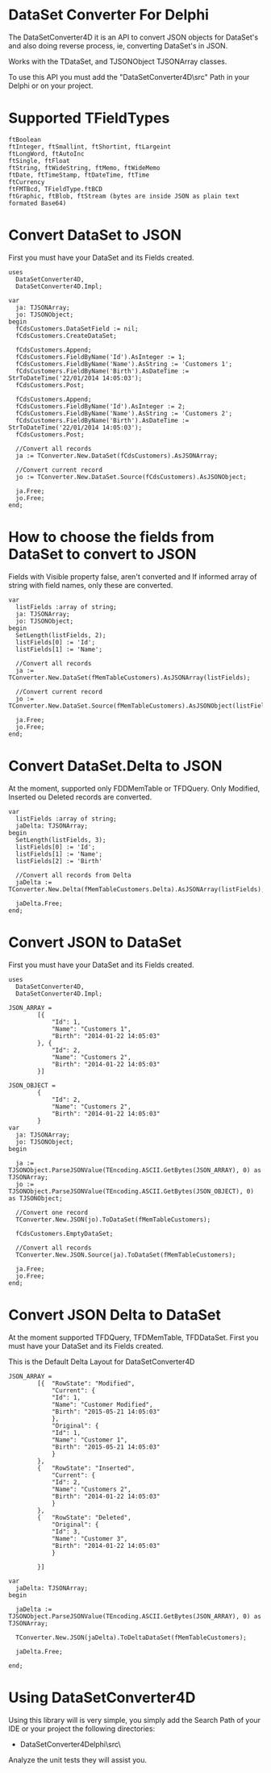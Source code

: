 DataSet Converter For Delphi
=================================

The DataSetConverter4D it is an API to convert JSON objects for DataSet's and also doing  reverse process, ie, converting DataSet's in JSON.

Works with the TDataSet, and TJSONObject TJSONArray classes.

To use this API you must add the "DataSetConverter4D\src" Path in your Delphi or on your project.

Supported TFieldTypes
========================

	ftBoolean
	ftInteger, ftSmallint, ftShortint, ftLargeint
	ftLongWord, ftAutoInc
	ftSingle, ftFloat
	ftString, ftWideString, ftMemo, ftWideMemo
	ftDate, ftTimeStamp, ftDateTime, ftTime
	ftCurrency
	ftFMTBcd, TFieldType.ftBCD
	ftGraphic, ftBlob, ftStream (bytes are inside JSON as plain text formated Base64)
	

Convert DataSet to JSON
========================

First you must have your DataSet and its Fields created.

    uses 
      DataSetConverter4D, 
      DataSetConverter4D.Impl;    

	var
	  ja: TJSONArray;
	  jo: TJSONObject;
	begin
	  fCdsCustomers.DataSetField := nil;
	  fCdsCustomers.CreateDataSet;
	
	  fCdsCustomers.Append;
	  fCdsCustomers.FieldByName('Id').AsInteger := 1;
	  fCdsCustomers.FieldByName('Name').AsString := 'Customers 1';
	  fCdsCustomers.FieldByName('Birth').AsDateTime := StrToDateTime('22/01/2014 14:05:03');
	  fCdsCustomers.Post;
	
	  fCdsCustomers.Append;
	  fCdsCustomers.FieldByName('Id').AsInteger := 2;
	  fCdsCustomers.FieldByName('Name').AsString := 'Customers 2';
	  fCdsCustomers.FieldByName('Birth').AsDateTime := StrToDateTime('22/01/2014 14:05:03');
	  fCdsCustomers.Post;

      //Convert all records	
	  ja := TConverter.New.DataSet(fCdsCustomers).AsJSONArray;
	  
      //Convert current record
      jo := TConverter.New.DataSet.Source(fCdsCustomers).AsJSONObject;
	
	  ja.Free;
	  jo.Free;
	end;
    
How to choose the fields from DataSet to convert to JSON
========================================================

Fields with Visible property false, aren't converted and
If informed array of string with field names, only these are converted.

	var
	  listFields :array of string;
	  ja: TJSONArray;
	  jo: TJSONObject;
	begin
	  SetLength(listFields, 2);
      listFields[0] := 'Id';
      listFields[1] := 'Name';

      //Convert all records	
	  ja := TConverter.New.DataSet(fMemTableCustomers).AsJSONArray(listFields);
	  
      //Convert current record
      jo := TConverter.New.DataSet.Source(fMemTableCustomers).AsJSONObject(listFields);
	  
	  ja.Free;
	  jo.Free;
	end;

Convert DataSet.Delta to JSON
=============================

At the moment, supported only FDDMemTable or TFDQuery.
Only Modified, Inserted ou Deleted records are converted.

	var
	  listFields :array of string;
	  jaDelta: TJSONArray;
	begin
	  SetLength(listFields, 3);
      listFields[0] := 'Id';
      listFields[1] := 'Name';
	  listFields[2] := 'Birth'	  
	  
      //Convert all records from Delta	
	  jaDelta := TConverter.New.Delta(fMemTableCustomers.Delta).AsJSONArray(listFields);	  
  
	  jaDelta.Free;
	end;
	
	
Convert JSON to DataSet
=======================

First you must have your DataSet and its Fields created.
    
	uses 
      DataSetConverter4D, 
      DataSetConverter4D.Impl;  

	JSON_ARRAY =
			[{
				"Id": 1,
				"Name": "Customers 1",
				"Birth": "2014-01-22 14:05:03"
			}, {
				"Id": 2,
				"Name": "Customers 2",
				"Birth": "2014-01-22 14:05:03"
			}]      
				  
    JSON_OBJECT =
			{
				"Id": 2,
				"Name": "Customers 2",
				"Birth": "2014-01-22 14:05:03"
			}
	var
	  ja: TJSONArray;
	  jo: TJSONObject;
	begin
	
	  ja := TJSONObject.ParseJSONValue(TEncoding.ASCII.GetBytes(JSON_ARRAY), 0) as TJSONArray;
	  jo := TJSONObject.ParseJSONValue(TEncoding.ASCII.GetBytes(JSON_OBJECT), 0) as TJSONObject;
	
	  //Convert one record
      TConverter.New.JSON(jo).ToDataSet(fMemTableCustomers);
	
	  fCdsCustomers.EmptyDataSet;
	
      //Convert all records
	  TConverter.New.JSON.Source(ja).ToDataSet(fMemTableCustomers);
	
	  ja.Free;
	  jo.Free;
	end;
	
Convert JSON Delta to DataSet
=============================

At the moment supported TFDQuery, TFDMemTable, TFDDataSet.
First you must have your DataSet and its Fields created.

This is the Default Delta Layout for DataSetConverter4D

	JSON_ARRAY =
			[{  "RowState": "Modified",
			    "Current": { 
				"Id": 1,
				"Name": "Customer Modified",
				"Birth": "2015-05-21 14:05:03"
				},
			    "Original": { 
				"Id": 1,
				"Name": "Customer 1",
				"Birth": "2015-05-21 14:05:03"
				}
			}, 
			{   "RowState": "Inserted",
			    "Current": { 
				"Id": 2,
				"Name": "Customers 2",
				"Birth": "2014-01-22 14:05:03"
				}
			},
			{   "RowState": "Deleted",
			    "Original": { 
				"Id": 3,
				"Name": "Customer 3",
				"Birth": "2014-01-22 14:05:03"
				}

			}]      
			
	var
	  jaDelta: TJSONArray;
	begin
	
	  jaDelta := TJSONObject.ParseJSONValue(TEncoding.ASCII.GetBytes(JSON_ARRAY), 0) as TJSONArray;
	
      TConverter.New.JSON(jaDelta).ToDeltaDataSet(fMemTableCustomers);
	  	
	  jaDelta.Free;
	  
	end;	
	
	

Using DataSetConverter4D
============================

Using this library will is very simple, you simply add the Search Path of your IDE or your project the following directories:

- DataSetConverter4Delphi\src\

Analyze the unit tests they will assist you.